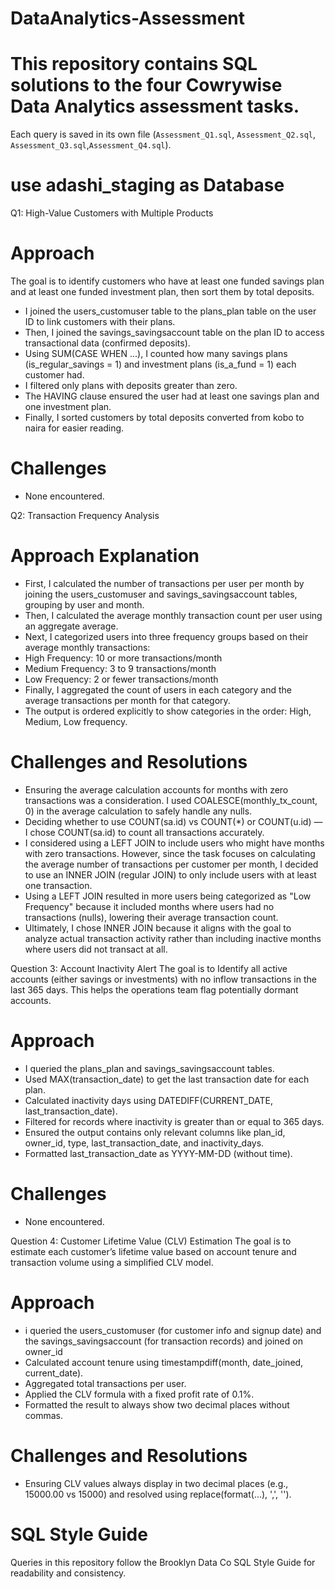 # DataAnalytics-Assessment
# This repository contains SQL solutions to the four Cowrywise Data Analytics assessment tasks.
Each query is saved in its own file (`Assessment_Q1.sql`, `Assessment_Q2.sql`, `Assessment_Q3.sql`,`Assessment_Q4.sql`).
# use adashi_staging as Database
Q1: High-Value Customers with Multiple Products
# Approach
The goal is to identify customers who have at least one funded savings plan and at least one funded investment plan, then sort them by total deposits.
- I joined the users_customuser table to the plans_plan table on the user ID to link customers with their plans.
- Then, I joined the savings_savingsaccount table on the plan ID to access transactional data (confirmed deposits).
- Using SUM(CASE WHEN ...), I counted how many savings plans (is_regular_savings = 1) and investment plans (is_a_fund = 1) each customer had.
- I filtered only plans with deposits greater than zero.
- The HAVING clause ensured the user had at least one savings plan and one investment plan.
- Finally, I sorted customers by total deposits converted from kobo to naira for easier reading.
# Challenges
- None encountered.

Q2: Transaction Frequency Analysis
# Approach Explanation
- First, I calculated the number of transactions per user per month by joining the users_customuser and savings_savingsaccount tables, grouping by user and month.
- Then, I calculated the average monthly transaction count per user using an aggregate average.
- Next, I categorized users into three frequency groups based on their average monthly transactions:
- High Frequency: 10 or more transactions/month
- Medium Frequency: 3 to 9 transactions/month
- Low Frequency: 2 or fewer transactions/month
- Finally, I aggregated the count of users in each category and the average transactions per month for that category.
- The output is ordered explicitly to show categories in the order: High, Medium, Low frequency.
# Challenges and Resolutions
- Ensuring the average calculation accounts for months with zero transactions was a consideration. I used COALESCE(monthly_tx_count, 0) in   the average calculation to safely handle any nulls.
- Deciding whether to use COUNT(sa.id) vs COUNT(*) or COUNT(u.id) — I chose COUNT(sa.id) to count all transactions accurately.
- I considered using a LEFT JOIN to include users who might have months with zero transactions. However, since the task focuses on calculating the average number of transactions per customer per month, I decided to use an INNER JOIN (regular JOIN) to only include users with at least one transaction.
- Using a LEFT JOIN resulted in more users being categorized as "Low Frequency" because it included months where users had no transactions (nulls), lowering their average transaction count.
- Ultimately, I chose INNER JOIN because it aligns with the goal to analyze actual transaction activity rather than including inactive months where users did not transact at all.

Question 3: Account Inactivity Alert
The goal is to Identify all active accounts (either savings or investments) with no inflow transactions in the last 365 days. This helps the operations team flag potentially dormant accounts.
# Approach
- I queried the plans_plan and savings_savingsaccount tables.
- Used MAX(transaction_date) to get the last transaction date for each plan.
- Calculated inactivity days using DATEDIFF(CURRENT_DATE, last_transaction_date).
- Filtered for records where inactivity is greater than or equal to 365 days.
- Ensured the output contains only relevant columns like plan_id, owner_id, type, last_transaction_date, and inactivity_days.
- Formatted last_transaction_date as YYYY-MM-DD (without time).
# Challenges
- None encountered.

Question 4: Customer Lifetime Value (CLV) Estimation
The goal is to estimate each customer’s lifetime value based on account tenure and transaction volume using a simplified CLV model.
# Approach
- i queried the users_customuser (for customer info and signup date) and the savings_savingsaccount (for transaction records) and joined on owner_id
- Calculated account tenure using timestampdiff(month, date_joined, current_date).
- Aggregated total transactions per user.
- Applied the CLV formula with a fixed profit rate of 0.1%.
- Formatted the result to always show two decimal places without commas.
# Challenges and Resolutions
- Ensuring CLV values always display in two decimal places (e.g., 15000.00 vs 15000) and resolved using replace(format(...), ',', '').

# SQL Style Guide
Queries in this repository follow the Brooklyn Data Co SQL Style Guide for readability and consistency.

